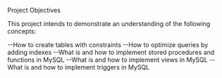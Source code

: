 Project Objectives

This project intends to demonstrate an understanding of the following concepts:

--How to create tables with constraints
--How to optimize queries by adding indexes
--What is and how to implement stored procedures and functions in MySQL
--What is and how to implement views in MySQL
--What is and how to implement triggers in MySQL
